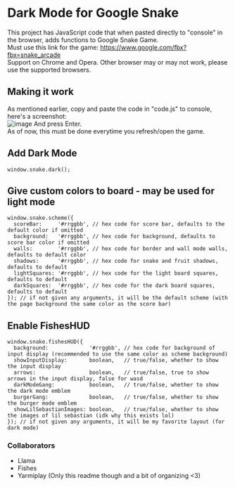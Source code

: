 # Dark Mode for Google Snake

This project has JavaScript code that when pasted directly to "console" in the browser, adds functions to Google Snake Game.           
Must use this link for the game: https://www.google.com/fbx?fbx=snake_arcade      
Support on Chrome and Opera. Other browser may or may not work, please use the supported browsers.      

## Making it work
As mentioned earlier, copy and paste the code in "code.js" to console, here's a screenshot:     
![image](https://user-images.githubusercontent.com/6286286/111076598-95cc9a00-84f5-11eb-9a38-e71bddeb97e4.png)
And press Enter.      
As of now, this must be done everytime you refresh/open the game.

## Add Dark Mode
```
window.snake.dark();
```

## Give custom colors to board - may be used for light mode
```
window.snake.scheme({
  scoreBar:     '#rrggbb', // hex code for score bar, defaults to the default color if omitted
  background:   '#rrggbb', // hex code for background, defaults to score bar color if omitted
  walls:        '#rrggbb', // hex code for border and wall mode walls, defaults to default color
  shadows:      '#rrggbb', // hex code for snake and fruit shadows, defaults to default
  lightSquares: '#rrggbb', // hex code for the light board squares, defaults to default
  darkSquares:  '#rrggbb', // hex code for the dark board squares, defaults to default
}); // if not given any arguments, it will be the default scheme (with the page background the same color as the score bar)
```

## Enable FishesHUD
```
window.snake.fishesHUD({
  background:             '#rrggbb', // hex code for background of input display (recommended to use the same color as scheme background)
  showInputDisplay:       boolean,   // true/false, whether to show the input display
  arrows:                 boolean,   // true/false, true to show arrows in the input display, false for wasd
  darkModeGang:           boolean,   // true/false, whether to show the dark mode emblem
  burgerGang:             boolean,   // true/false, whether to show the burger mode emblem
  showLilSebastianImages: boolean,   // true/false, whether to show the images of lil sebastian (idk why this exists lol)
}); // if not given any arguments, it will be my favorite layout (for dark mode)
```

### Collaborators
* Llama
* Fishes
* Yarmiplay (Only this readme though and a bit of organizing <3)
